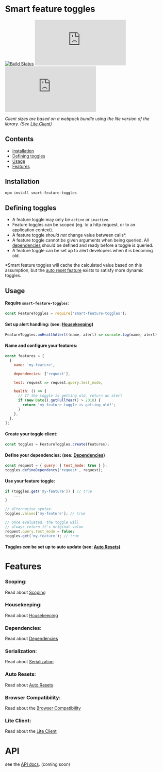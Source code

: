 # Smart feature toggles

[![Build Status](https://travis-ci.com/dipunm/smart-feature-toggles.svg?branch=master)](https://travis-ci.com/dipunm/smart-feature-toggles) ![Client bundle size](https://img.badgesize.io/https://s3.eu-west-2.amazonaws.com/smart-feature-toggles/bundle-web-lite.js?label=client%20size) ![Client bundle size](https://img.badgesize.io/https://s3.eu-west-2.amazonaws.com/smart-feature-toggles/bundle-web-lite.js?label=client%20size%20gzipped&compression=gzip)

_Client sizes are based on a webpack bundle using the lite version of the library. (See [Lite Client](#lite-client))_

## Contents

- [Installation](#installation)
- [Defining toggles](#defining-toggles)
- [Usage](#usage)
- [Features](#features)

## Installation

```bash
npm install smart-feature-toggles
```

## Defining toggles

- A feature toggle may only be `active` or `inactive`.
- Feature toggles can be scoped (eg. to a http request, or to an
  application context).
- A feature toggle _should not_ change value between calls\*.
- A feature toggle cannot be given arguments when being queried. All
  [dependencies](#dependencies) should be defined and ready before a toggle
  is queried.
- A feature toggle can be set up to alert developers when it is becoming
  old.

\*Smart feature toggles will cache the calculated value based on this
assumption, but the [auto reset feature](#auto-resets) exists to satisfy
more dynamic toggles.

## Usage

#### Require `smart-feature-toggles`:

```js
const FeatureToggles = require('smart-feature-toggles');
```

#### Set up alert handling: (see: [Housekeeping](#housekeeping))

```js
FeatureToggles.onHealthAlert((name, alert) => console.log(name, alert));
```

#### Name and configure your features:

```js
const features = [
  {
    name: 'my-feature',

    dependencies: ['request'],

    test: request => request.query.test_mode,

    health: () => {
      // If the toggle is getting old, return an alert
      if (new Date().getFullYear() > 2018) {
        return 'my-feature toggle is getting old!';
      }
    },
  },
];
```

#### Create your toggle client:

```js
const toggles = FeatureToggles.create(features);
```

#### Define your dependencies: (see: [Dependencies](#dependencies))

```js
const request = { query: { test_mode: true } };
toggles.defineDependency('request', request);
```

#### Use your feature toggle:

```js
if (toggles.get('my-feature')) { // true
    ...
}

// alternative syntax.
toggles.values['my-feature']; // true

// once evaluated, the toggle will
// always return it's original value
request.query.test_mode = false;
toggles.get('my-feature'); // true
```

#### Toggles _can_ be set up to auto update (see: [Auto Resets](#auto-resets))

# Features

### Scoping:

Read about [Scoping](docs/features/SCOPING.md)

### Housekeeping:

Read about [Housekeeping](docs/features/HOUSEKEEPING.md)

### Dependencies:

Read about [Dependencies](docs/features/DEPENDENCIES.md)

### Serialization:

Read about [Serialization](docs/features/SERIALIZATION.md)

### Auto Resets:

Read about [Auto Resets](docs/features/AUTO_RESETS.md)

### Browser Compatibility:

Read about the [Browser Compatibility](docs/features/BROWSER_COMPATIBILITY.md)

### Lite Client:

Read about the [Lite Client](docs/features/LITE_CLIENT.md)

# API

see the [API docs](#api). (coming soon)
